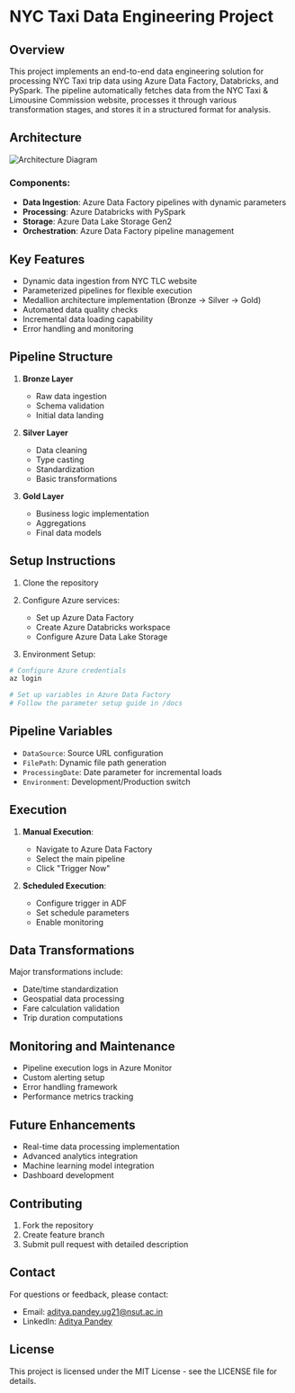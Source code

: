 # NYC Taxi Data Engineering Project

## Overview
This project implements an end-to-end data engineering solution for processing NYC Taxi trip data using Azure Data Factory, Databricks, and PySpark. The pipeline automatically fetches data from the NYC Taxi & Limousine Commission website, processes it through various transformation stages, and stores it in a structured format for analysis.

## Architecture
![Architecture Diagram](Architecture.png,Pipeline.png)

### Components:
- **Data Ingestion**: Azure Data Factory pipelines with dynamic parameters
- **Processing**: Azure Databricks with PySpark
- **Storage**: Azure Data Lake Storage Gen2
- **Orchestration**: Azure Data Factory pipeline management

## Key Features
- Dynamic data ingestion from NYC TLC website
- Parameterized pipelines for flexible execution
- Medallion architecture implementation (Bronze → Silver → Gold)
- Automated data quality checks
- Incremental data loading capability
- Error handling and monitoring

## Pipeline Structure
1. **Bronze Layer**
   - Raw data ingestion
   - Schema validation
   - Initial data landing

2. **Silver Layer**
   - Data cleaning
   - Type casting
   - Standardization
   - Basic transformations

3. **Gold Layer**
   - Business logic implementation
   - Aggregations
   - Final data models

## Setup Instructions
1. Clone the repository
2. Configure Azure services:
   - Set up Azure Data Factory
   - Create Azure Databricks workspace
   - Configure Azure Data Lake Storage

3. Environment Setup:
```bash
# Configure Azure credentials
az login

# Set up variables in Azure Data Factory
# Follow the parameter setup guide in /docs
```

## Pipeline Variables
- `DataSource`: Source URL configuration
- `FilePath`: Dynamic file path generation
- `ProcessingDate`: Date parameter for incremental loads
- `Environment`: Development/Production switch

## Execution
1. **Manual Execution**:
   - Navigate to Azure Data Factory
   - Select the main pipeline
   - Click "Trigger Now"

2. **Scheduled Execution**:
   - Configure trigger in ADF
   - Set schedule parameters
   - Enable monitoring

## Data Transformations
Major transformations include:
- Date/time standardization
- Geospatial data processing
- Fare calculation validation
- Trip duration computations

## Monitoring and Maintenance
- Pipeline execution logs in Azure Monitor
- Custom alerting setup
- Error handling framework
- Performance metrics tracking

## Future Enhancements
- Real-time data processing implementation
- Advanced analytics integration
- Machine learning model integration
- Dashboard development

## Contributing
1. Fork the repository
2. Create feature branch
3. Submit pull request with detailed description

## Contact
For questions or feedback, please contact:
- Email: aditya.pandey.ug21@nsut.ac.in
- LinkedIn: [Aditya Pandey](https://www.linkedin.com/in/aditya-pandey-98562522a/)

## License
This project is licensed under the MIT License - see the LICENSE file for details.

